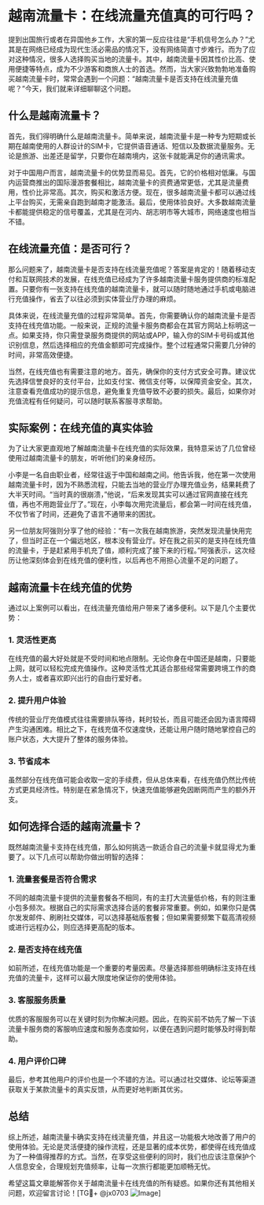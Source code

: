 # 越南流量卡：在线流量充值真的可行吗？

提到出国旅行或者在异国他乡工作，大家的第一反应往往是“手机信号怎么办？”尤其是在网络已经成为现代生活必需品的情况下，没有网络简直寸步难行。而为了应对这种情况，很多人选择购买当地的流量卡。其中，越南流量卡因其性价比高、使用便捷等特点，成为不少游客和商旅人士的首选。然而，当大家兴致勃勃地准备购买越南流量卡时，常常会遇到一个问题：“越南流量卡是否支持在线流量充值呢？”今天，我们就来详细聊聊这个问题。

## 什么是越南流量卡？

首先，我们得明确什么是越南流量卡。简单来说，越南流量卡是一种专为短期或长期在越南使用的人群设计的SIM卡，它提供语音通话、短信以及数据流量服务。无论是旅游、出差还是留学，只要你在越南境内，这张卡就能满足你的通讯需求。

对于中国用户而言，越南流量卡的优势显而易见。首先，它的价格相对低廉。与国内运营商推出的国际漫游套餐相比，越南流量卡的资费通常更低，尤其是流量费用，性价比非常高。其次，购买和激活方便。现在，很多越南流量卡都可以通过线上平台购买，无需亲自跑到越南才能激活。最后，使用体验良好。大多数越南流量卡都能提供稳定的信号覆盖，尤其是在河内、胡志明市等大城市，网络速度也相当不错。

## 在线流量充值：是否可行？

那么问题来了，越南流量卡是否支持在线流量充值呢？答案是肯定的！随着移动支付和互联网技术的发展，在线充值已经成为了许多越南流量卡服务提供商的标准配置。只要你有一张支持在线充值的越南流量卡，就可以随时随地通过手机或电脑进行充值操作，省去了以往必须到实体营业厅办理的麻烦。

具体来说，在线流量充值的过程非常简单。首先，你需要确认你的越南流量卡是否支持在线充值功能。一般来说，正规的流量卡服务商都会在其官方网站上标明这一点。如果支持，你只需登录服务商提供的网站或APP，输入你的SIM卡号码或其他识别信息，然后选择相应的充值金额即可完成操作。整个过程通常只需要几分钟的时间，非常高效便捷。

当然，在线充值也有需要注意的地方。首先，确保你的支付方式安全可靠。建议优先选择信誉良好的支付平台，比如支付宝、微信支付等，以保障资金安全。其次，注意查看充值成功的提示信息，避免重复充值导致不必要的损失。最后，如果你对充值流程有任何疑问，可以随时联系客服寻求帮助。

## 实际案例：在线充值的真实体验

为了让大家更直观地了解越南流量卡在线充值的实际效果，我特意采访了几位曾经使用过越南流量卡的朋友，听听他们的亲身经历。

小李是一名自由职业者，经常往返于中国和越南之间。他告诉我，他在第一次使用越南流量卡时，因为不熟悉流程，只能去当地的营业厅办理充值业务，结果耗费了大半天时间。“当时真的很崩溃，”他说，“后来发现其实可以通过官网直接在线充值，再也不用跑营业厅了。”现在，小李每次用完流量后，都会第一时间在线充值，不仅节省了时间，还避免了语言不通带来的困扰。

另一位朋友阿强则分享了他的经验：“有一次我在越南旅游，突然发现流量快用完了，但当时正在一个偏远地区，根本没有营业厅。好在我之前买的是支持在线充值的流量卡，于是赶紧用手机充了值，顺利完成了接下来的行程。”阿强表示，这次经历让他深刻体会到在线充值的便利性，以后再也不用担心流量不足的问题了。

## 越南流量卡在线充值的优势

通过以上案例可以看出，在线流量充值给用户带来了诸多便利。以下是几个主要优势：

### 1. 灵活性更高
在线充值的最大好处就是不受时间和地点限制。无论你身在中国还是越南，只要能上网，就可以轻松完成充值操作。这种灵活性尤其适合那些经常需要跨境工作的商务人士，或者喜欢即兴出行的自由行爱好者。

### 2. 提升用户体验
传统的营业厅充值模式往往需要排队等待，耗时较长，而且可能还会因为语言障碍产生沟通困难。相比之下，在线充值不仅速度快，还能让用户随时随地掌控自己的账户状态，大大提升了整体的服务体验。

### 3. 节省成本
虽然部分在线充值可能会收取一定的手续费，但从总体来看，在线充值仍然比传统方式更具经济性。特别是在紧急情况下，快速充值能够避免因断网而产生的额外开支。

## 如何选择合适的越南流量卡？

既然越南流量卡支持在线充值，那么如何挑选一款适合自己的流量卡就显得尤为重要了。以下几点可以帮助你做出明智的选择：

### 1. 流量套餐是否符合需求
不同的越南流量卡提供的流量套餐各不相同，有的主打大流量低价格，有的则注重小包多频次。根据自己的实际需求选择合适的套餐非常重要。例如，如果你只是偶尔发发邮件、刷刷社交媒体，可以选择基础版套餐；但如果需要频繁下载高清视频或进行远程办公，则应选择更高配的版本。

### 2. 是否支持在线充值
如前所述，在线充值功能是一个重要的考量因素。尽量选择那些明确标注支持在线充值的流量卡，这样可以最大限度地保证你的使用体验。

### 3. 客服服务质量
优质的客服服务可以在关键时刻为你解决问题。因此，在购买前不妨先了解一下该流量卡服务商的客服响应速度和服务态度如何，以便在遇到问题时能够及时得到帮助。

### 4. 用户评价口碑
最后，参考其他用户的评价也是一个不错的方法。可以通过社交媒体、论坛等渠道获取关于某款流量卡的真实反馈，从而更好地判断其优劣。

## 总结

综上所述，越南流量卡确实支持在线流量充值，并且这一功能极大地改善了用户的使用体验。无论是灵活便捷的操作流程，还是显著的成本优势，都使得在线充值成为了一种值得推荐的方式。当然，在享受这些便利的同时，我们也应该注意保护个人信息安全，合理规划充值频率，让每一次旅行都能更加顺畅无忧。

希望这篇文章能解答你关于越南流量卡在线充值的所有疑惑。如果你还有其他相关问题，欢迎留言讨论！[TG💪+ @jx0703 ![Image](https://github.com/user-attachments/assets/dbca1d08-cadb-493c-b0ec-ad6f7a83f270)]